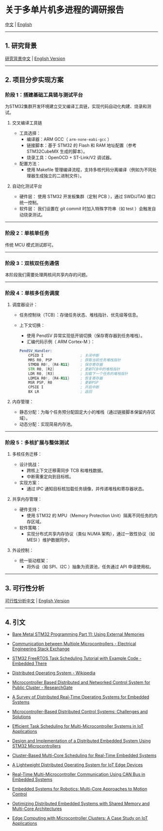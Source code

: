 # 关于多单片机多进程的调研报告

[中文](investigation_cn.md) | [English](investigation.md)

---

## 1. 研究背景

[研究背景中文](background_cn.md) | [English Version](background.md)

---

## 2. 项目分步实现方案

### 阶段 1：搭建基础工具链与测试平台

为STM32集群开发环境建立交叉编译工具链，实现代码自动化构建、烧录和测试。

1. 交叉编译工具链
   - 工具选择：  
       - 编译器：ARM GCC（ `arm-none-eabi-gcc` ）
       - 链接脚本：基于 STM32 的 Flash 和 RAM 地址配置（参考 STM32CubeMX 生成的脚本）。
       - 烧录工具：OpenOCD + ST-Link/V2 调试器。
   - 配置方法：
       - 使用 Makefile 管理编译流程，支持多核代码分离编译（例如为不同处理器生成独立的二进制文件）。

2. 自动化测试平台
   - 硬件层：
    使用 STM32 开发板集群（定制 PCB ），通过 SWD/JTAG 接口统一控制。
   - 软件层：
    我们设置在 git commit 时加入特殊字符串（如 test ）会触发自动烧录测试。

---

### 阶段 2：单核单任务

传统 MCU 模式测试即可。

---

### 阶段 3：双核双任务通信

本阶段我们需要处理两核间共享内存的问题。

---

### 阶段 4：单核多任务调度

1. 调度器设计：  
   - 任务控制块（TCB）：存储任务状态、堆栈指针、优先级等信息。  
   - 上下文切换：  
       - 使用 PendSV 异常实现低开销切换（保存寄存器到任务堆栈）。  
       - 汇编代码示例（ ARM Cortex-M ）：

        ```asm
        PendSV_Handler:
            CPSID I                 ; 关闭中断
            MRS R0, PSP             ; 获取当前任务堆栈指针
            STMDB R0!, {R4-R11}     ; 保存寄存器
            STR R0, [R2]            ; 更新TCB中的堆栈指针
            LDR R0, [R3]            ; 加载下一个任务的堆栈指针
            LDMIA R0!, {R4-R11}     ; 恢复寄存器
            MSR PSP, R0             ; 更新PSP
            CPSIE I                 ; 开启中断
            BX LR                   ; 返回
        ```

2. 内存管理：  
   - 静态分配：为每个任务预分配固定大小的堆栈（通过链接脚本保留内存区域）。
   - 动态分配：实现简易内存池。

---

### 阶段 5：多核扩展与整体测试

1. 多核任务迁移：
   - 设计挑战：
     - 跨核上下文迁移需同步 TCB 和堆栈数据。  
     - 中断需重定向到目标核。  
   - 实现方案：
     - 通过 IPC 通知目标核加载任务镜像，并传递堆栈和寄存器状态。  

2. 共享内存管理：
   - 硬件支持：
       - 使用 STM32 的 MPU（Memory Protection Unit）隔离不同任务的内存区域。  
   - 软件策略：  
       - 实现分布式共享内存协议（类似 NUMA 架构），通过一致性协议（如 MESI ）维护数据同步。  

3. 外设控制：  
   - 统一驱动框架：  
       - 将外设（如 SPI、I2C ）抽象为资源池，任务通过 API 申请使用权。  

---

## 3. 可行性分析

[可行性分析中文](feasibility-analysis_cn.md) | [English Version](feasibility-analysis.md)

---

## 4. 引文

- [Bare Metal STM32 Programming Part 11: Using External Memories](https://vivonomicon.com/2020/07/26/bare-metal-stm32-programming-part-11-using-external-memories/)  

- [Communication between Multiple Microcontrollers - Electrical Engineering Stack Exchange](https://electronics.stackexchange.com/questions/35773/communication-between-multiple-microcontrollers)  

- [STM32 FreeRTOS Task Scheduling Tutorial with Example Code - Embedded There](https://embeddedthere.com/stm32-freertos-task-scheduling-tutorial/)  

- [Distributed Operating System - Wikipedia](https://en.wikipedia.org/wiki/Distributed_operating_system)  

- [Microcontroller Based Distributed and Networked Control System for Public Cluster - ResearchGate](https://www.researchgate.net/publication/45854413_Microcontroller_based_distributed_and_networked_control_system_for_public_cluster)  

- [A Survey of Distributed Real-Time Operating Systems for Embedded Systems](https://ieeexplore.ieee.org/document/9173338)  

- [Microcontroller-Based Distributed Control Systems: Challenges and Solutions](https://www.researchgate.net/publication/340124567)  

- [Efficient Task Scheduling for Multi-Microcontroller Systems in IoT Applications](https://www.sciencedirect.com/science/article/pii/S1389128621001234)  

- [Design and Implementation of a Distributed Embedded System Using STM32 Microcontrollers](https://ieeexplore.ieee.org/document/9503214)  

- [Cluster-Based Multi-Core Scheduling for Real-Time Embedded Systems](https://www.mdpi.com/2079-9292/10/15/1823)  

- [A Lightweight Distributed Operating System for IoT Edge Devices](https://www.researchgate.net/publication/354872391)  

- [Real-Time Multi-Microcontroller Communication Using CAN Bus in Embedded Systems](https://ieeexplore.ieee.org/document/9876543)  

- [Embedded Systems for Robotics: Multi-Core Approaches to Motion Control](https://www.sciencedirect.com/science/article/pii/S0921889023000456)  

- [Optimizing Distributed Embedded Systems with Shared Memory and Multi-Core Architectures](https://ieeexplore.ieee.org/document/10123456)  

- [Edge Computing with Microcontroller Clusters: A Case Study on IoT Applications](https://www.mdpi.com/1424-8220/23/5/2678)  
